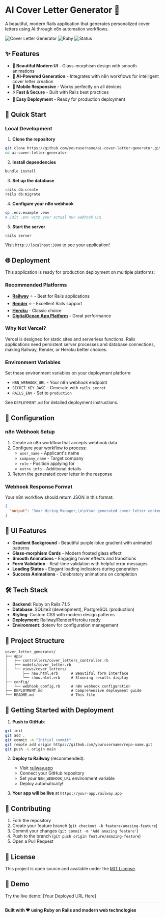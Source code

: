 # AI Cover Letter Generator 🚀

A beautiful, modern Rails application that generates personalized cover letters using AI through n8n automation workflows.

![Cover Letter Generator](https://img.shields.io/badge/Rails-7.1.5-red) ![Ruby](https://img.shields.io/badge/Ruby-3.0+-red) ![Status](https://img.shields.io/badge/Status-Production%20Ready-green)

## ✨ Features

- **🎨 Beautiful Modern UI** - Glass-morphism design with smooth animations
- **🤖 AI-Powered Generation** - Integrates with n8n workflows for intelligent cover letter creation
- **📱 Mobile Responsive** - Works perfectly on all devices
- **⚡ Fast & Secure** - Built with Rails best practices
- **🔧 Easy Deployment** - Ready for production deployment

## 🚀 Quick Start

### Local Development

1. **Clone the repository**
```bash
git clone https://github.com/yourusername/ai-cover-letter-generator.git
cd ai-cover-letter-generator
```

2. **Install dependencies**
```bash
bundle install
```

3. **Set up the database**
```bash
rails db:create
rails db:migrate
```

4. **Configure your n8n webhook**
```bash
cp .env.example .env
# Edit .env with your actual n8n webhook URL
```

5. **Start the server**
```bash
rails server
```

Visit `http://localhost:3000` to see your application!

## 🌐 Deployment

This application is ready for production deployment on multiple platforms:

### Recommended Platforms

- **[Railway](https://railway.app)** ⭐ - Best for Rails applications
- **[Render](https://render.com)** ⭐ - Excellent Rails support  
- **[Heroku](https://heroku.com)** - Classic choice
- **[DigitalOcean App Platform](https://digitalocean.com/products/app-platform)** - Great performance

### Why Not Vercel?

Vercel is designed for static sites and serverless functions. Rails applications need persistent server processes and database connections, making Railway, Render, or Heroku better choices.

### Environment Variables

Set these environment variables on your deployment platform:

- `N8N_WEBHOOK_URL` - Your n8n webhook endpoint
- `SECRET_KEY_BASE` - Generate with `rails secret`
- `RAILS_ENV` - Set to `production`

See `DEPLOYMENT.md` for detailed deployment instructions.

## 🔧 Configuration

### n8n Webhook Setup

1. Create an n8n workflow that accepts webhook data
2. Configure your workflow to process:
   - `user_name` - Applicant's name
   - `company_name` - Target company
   - `role` - Position applying for
   - `extra_info` - Additional details
3. Return the generated cover letter in the response

### Webhook Response Format

Your n8n workflow should return JSON in this format:
```json
{
  "output": "Dear Hiring Manager,\n\nYour generated cover letter content here..."
}
```

## 🎨 UI Features

- **Gradient Background** - Beautiful purple-blue gradient with animated patterns
- **Glass-morphism Cards** - Modern frosted glass effect
- **Smooth Animations** - Engaging hover effects and transitions
- **Form Validation** - Real-time validation with helpful error messages
- **Loading States** - Elegant loading indicators during generation
- **Success Animations** - Celebratory animations on completion

## 🛠️ Tech Stack

- **Backend**: Ruby on Rails 7.1.5
- **Database**: SQLite3 (development), PostgreSQL (production)
- **Styling**: Custom CSS with modern design patterns
- **Deployment**: Railway/Render/Heroku ready
- **Environment**: dotenv for configuration management

## 📁 Project Structure

```
cover_letter_generator/
├── app/
│   ├── controllers/cover_letters_controller.rb
│   ├── models/cover_letter.rb
│   └── views/cover_letters/
│       ├── new.html.erb      # Beautiful form interface
│       └── show.html.erb     # Stunning results display
├── config/
│   └── webhook_config.rb     # n8n webhook configuration
├── DEPLOYMENT.md             # Comprehensive deployment guide
└── README.md                 # This file
```

## 🚀 Getting Started with Deployment

1. **Push to GitHub**:
```bash
git init
git add .
git commit -m "Initial commit"
git remote add origin https://github.com/yourusername/repo-name.git
git push -u origin main
```

2. **Deploy to Railway** (recommended):
   - Visit [railway.app](https://railway.app)
   - Connect your GitHub repository
   - Set your `N8N_WEBHOOK_URL` environment variable
   - Deploy automatically!

3. **Your app will be live** at `https://your-app.railway.app`

## 🤝 Contributing

1. Fork the repository
2. Create your feature branch (`git checkout -b feature/amazing-feature`)
3. Commit your changes (`git commit -m 'Add amazing feature'`)
4. Push to the branch (`git push origin feature/amazing-feature`)
5. Open a Pull Request

## 📄 License

This project is open source and available under the [MIT License](LICENSE).

## 🎯 Demo

Try the live demo: [Your Deployed URL Here]

---

**Built with ❤️ using Ruby on Rails and modern web technologies**
